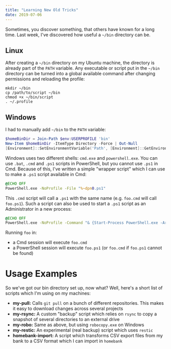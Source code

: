```yaml
---
title: "Learning New Old Tricks"
date: 2019-07-06
---
```


Sometimes, you discover something, that others have known for a long time. Last
week, I've discovered how useful a `~/bin` directory can be.

## Linux

After creating a `~/bin` directory on my Ubuntu machine, the directory is
already part of the `PATH` variable. Any executable or script put in the `~/bin`
directory can be turned into a global available command after changing
permissions and reloading the profile:

``` shell
mkdir ~/bin
cp /path/to/script ~/bin
chmod +x ~/bin/script
. ~/.profile
```

## Windows

I had to manually add `~/bin` to the `PATH` variable:

``` powershell
$homeBinDir = Join-Path $env:USERPROFILE 'bin'
New-Item $homeBinDir -ItemType Directory -Force | Out-Null
[Environment]::SetEnvironmentVariable('Path', [Environment]::GetEnvironmentVariable('Path', 'User') + ';' + $homeBinDir, 'User')
```

Windows uses two different shells: `cmd.exe` and `powershell.exe`. You can use
`.bat`, `.cmd` and `.ps1` scripts in PowerShell, but you cannot use `.ps1` in
Cmd. Because of this, I've written a simple "wrapper script" which I can use to
make a `.ps1` script available in Cmd:

``` cmd
@ECHO OFF
PowerShell.exe -NoProfile -File "%~dpn0.ps1"
```

This `.cmd` script will call a `.ps1` with the same name (e.g. `foo.cmd` will
call `foo.ps1`). Such a script can also be used to start a `.ps1` script as an
Administrator in a new process:

``` cmd
@ECHO OFF
PowerShell.exe -NoProfile -Command "& {Start-Process PowerShell.exe -ArgumentList '-NoProfile -ExecutionPolicy Bypass -File ""%~dpn0.ps1""' -Verb RunAs}"
```

Running `foo` in:

- a Cmd session will execute `foo.cmd`
- a PowerShell session will execute `foo.ps1` (or `foo.cmd` if `foo.ps1` cannot be found)

# Usage Examples

So we've got our bin directory set up, now what? Well, here's a short list of
scripts which I'm using on my machines:

- **my-pull:** Calls `git pull` on a bunch of different repositories. This makes
  it easy to download changes across several projects
- **my-rsync:** A custom "backup" script which relies on `rsync` to copy a snapshot of
  several directories to an external drive
- **my-robo:** Same as above, but using `robocopy.exe` on Windows
- **my-restic:** An experimental (real backup) script which uses `restic`
- **homebank-import:** A script which transforms CSV export files from my bank
  to a CSV format which I can import in `homebank`
